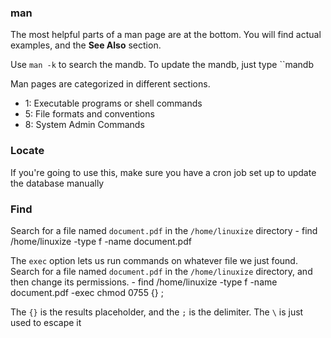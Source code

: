 ### man
The most helpful parts of a man page are at the bottom. You will find actual examples, and the **See Also** section. 

Use `man -k` to search the mandb. To update the mandb, just type ``mandb

Man pages are categorized in different sections.
- 1: Executable programs or shell commands
- 5: File formats and conventions
- 8: System Admin Commands

### Locate
If you're going to use this, make sure you have a cron job set up to update the database manually
### Find

Search for a file named `document.pdf` in the `/home/linuxize` directory
	- find /home/linuxize -type f -name document.pdf

The `exec` option lets us run commands on whatever file we just found.
Search for a file named `document.pdf` in the `/home/linuxize` directory, and then change its permissions. 
	- find /home/linuxize -type f -name document.pdf -exec chmod 0755 {} \;

The `{}` is the results placeholder, and the ``;`` is the delimiter. The `\` is just used to escape it